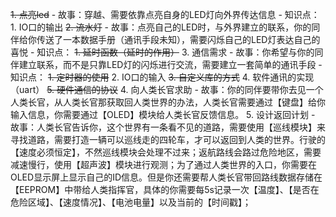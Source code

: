 ~~1. 点亮led~~
	- 故事：穿越、需要依靠点亮自身的LED灯向外界传达信息
	- 知识点：
		1. IO口的输出
~~2. 流水灯~~
	- 故事：点亮自己的LED时，与外界建立的联系，你的同伴给你传送了一本数据手册（通讯手段未知），需要闪烁自己的LED灯表达自己的喜悦
	- 知识点：
		~~1. 延时函数（延时的作用）~~
3. 通信需求
	- 故事：你希望与你的同伴建立联系，而不是只靠LED灯的闪烁进行交流，需要建立一套简单的通讯手段
	- 知识点：
		~~1. 定时器的使用~~
		2. IO口的输入
		~~3. 自定义库的方式~~
		4. 软件通讯的实现（uart）
		~~5. 硬件通信的协议~~
4. 向人类长官求助
	- 故事：你的同伴要带你去见一个人类长官，从人类长官那获取回人类世界的办法，人类长官需要通过【键盘】给你输入信息，你需要通过【OLED】模块给人类长官反馈信息。 
5. 设计返回计划
	- 故事：人类长官告诉你，这个世界有一条看不见的道路，需要使用【巡线模块】来寻找道路，需要打造一辆可以巡线走的四轮车，才可以返回到人类的世界。行驶的【速度必须恒定】，不然巡线模块会处理不过来；返航路线会路过危险地区，需要减速慢行，使用【超声波】模块进行观测；为了通过人类世界的入口，你需要在OLED显示屏上显示自己的ID信息。但是你还需要帮人类长官带回路线数据存储在【EEPROM】中带给人类指挥官，具体的你需要每5s记录一次【温度】、【是否在危险区域】、【速度情况】、【电池电量】以及当前的【时间戳】；
